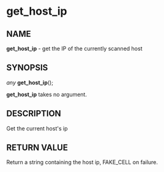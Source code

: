 # get_host_ip

## NAME

**get_host_ip** - get the IP of the currently scanned host

## SYNOPSIS

*any* **get_host_ip**();

**get_host_ip** takes no argument.

## DESCRIPTION

Get the current host's ip

## RETURN VALUE

Return a string containing the host ip, FAKE_CELL on failure.
